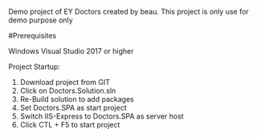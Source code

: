 
Demo project of EY Doctors created by beau. This project is only use for demo purpose only

#Prerequisites

Windows Visual Studio 2017 or higher

Project Startup:

1. Download project from GIT
2. Click on Doctors.Solution.sln
3. Re-Build solution to add packages
4. Set Doctors.SPA as start project
5. Switch IIS-Express to Doctors.SPA as server host 
6. Click CTL + F5 to start project
